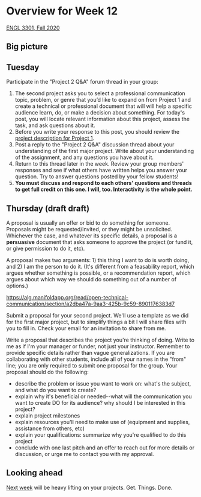 # Overview for Week 12

[ENGL 3301, Fall 2020](../calendar.html)

## Big picture

## Tuesday

Participate in the &quot;Project 2 Q&amp;A&quot; forum thread in your group:

  1. The second project asks you to select a professional communication topic, problem, or genre that you’d like to expand on from Project 1 and create a technical or professional document that will will help a specific audience learn, do, or make a decision about something. For today&#39;s post, you will locate relevant information about this project, assess the task, and ask questions about it.
  2. Before you write your response to this post, you should review the [project description for Project 1](https://cdmandrews.github.io/3301/project-2).
  3. Post a reply to the &quot;Project 2 Q&amp;A&quot; discussion thread about your understanding of the first major project. Write about your understanding of the assignment, and any questions you have about it.
  4. Return to this thread later in the week. Review your group members&#39; responses and see if what others have written helps you answer your question. Try to answer questions posted by your fellow students!
  5. **You must discuss and respond to each others' questions and threads to get full credit on this one. I will, too. Interactivity is the whole point.**

## Thursday (draft draft)

A proposal is usually an offer or bid to do something for someone. Proposals might be requested/invited, or they might be unsolicited. Whichever the case, and whatever its specific details, a proposal is a **persuasive** document that asks someone to approve the project (or fund it, or give permission to do it, etc).

A proposal makes two arguments: 1) this thing I want to do is worth doing, and 2) I am the person to do it.  (It's different from a feasability report, which argues whether something is possible, or a recommendation report, which argues about which way we should do something out of a number of options.)

https://alg.manifoldapp.org/read/open-technical-communication/section/a2dba47a-9aa3-425b-9c59-8901176383d7

Submit a proposal for your second project. We'll use a template as we did for the first major project, but to simplify things a bit I will share files with you to fill in. Check your email for an invitation to share from me.

  Write a proposal that describes the project you're thinking of doing. Write to me as if I'm your manager or funder, not just your instructor. Remember to provide specific details rather than vague generalizations. If you are collaborating with other students, include all of your names in the "from" line; you are only required to submit one proposal for the group.
  Your proposal should do the following:
  - describe the problem or issue you want to work on: what's the subject, and what do you want to create?
  - explain why it's beneficial or needed--what will the communication you want to create DO for its audience? why should I be interested in this project?
  - explain project milestones
  - explain resources you'll need to make use of (equipment and supplies, assistance from others, etc)
  - explain your qualifications: summarize why you're qualified to do this project
  - conclude with one last pitch and an offer to reach out for more details or discussion, or urge me to contact you with my approval.

## Looking ahead

[Next week](week-13-notes) will be heavy lifting on your projects. Get. Things. Done.
